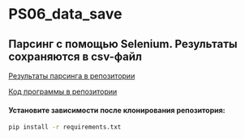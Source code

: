 # PS06_data_save

## Парсинг с помощью Selenium. Результаты сохраняются в csv-файл 

[Результаты парсинга в репозитории](lights1.csv)

[Код программы в репозитории](homework.py)

#### Установите зависимости после клонирования репозитория:
   ```bash
   pip install -r requirements.txt
   ```
 
